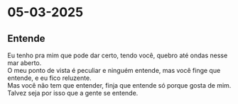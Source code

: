 # 05-03-2025

## Entende

Eu tenho pra mim que pode dar certo, tendo você, quebro até ondas nesse mar aberto.<br>
O meu ponto de vista é peculiar e ninguém entende, mas você finge que entende, e eu fico reluzente.<br>
Mas você não tem que entender, finja que entende só porque gosta de mim. Talvez seja por isso que a gente se entende.<br>
